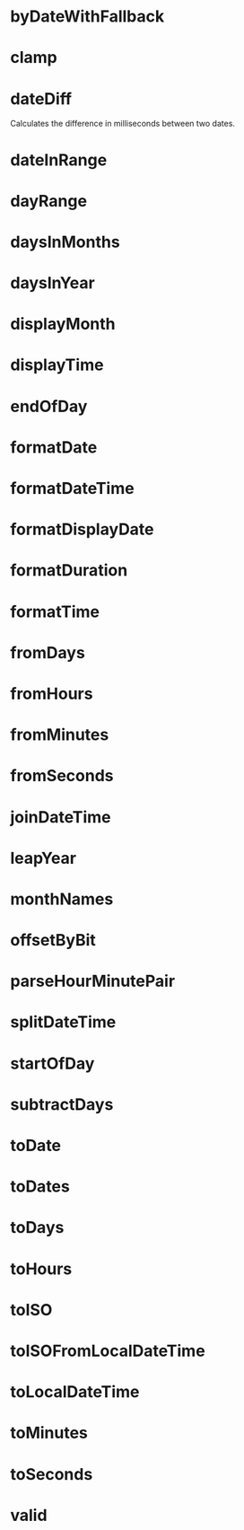 # byDateWithFallback

# clamp

# dateDiff

Calculates the difference in milliseconds between two dates.

# dateInRange

# dayRange

# daysInMonths

# daysInYear

# displayMonth

# displayTime

# endOfDay

# formatDate

# formatDateTime

# formatDisplayDate

# formatDuration

# formatTime

# fromDays

# fromHours

# fromMinutes

# fromSeconds

# joinDateTime

# leapYear

# monthNames

# offsetByBit

# parseHourMinutePair

# splitDateTime

# startOfDay

# subtractDays

# toDate

# toDates

# toDays

# toHours

# toISO

# toISOFromLocalDateTime

# toLocalDateTime

# toMinutes

# toSeconds

# valid
